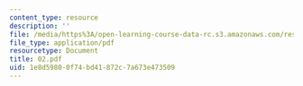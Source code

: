 ```yaml
---
content_type: resource
description: ''
file: /media/https%3A/open-learning-course-data-rc.s3.amazonaws.com/res-6-001-electromagnetic-fields-and-energy-spring-2008/1e8d59800f74bd41872c7a673e473509_02.pdf
file_type: application/pdf
resourcetype: Document
title: 02.pdf
uid: 1e8d5980-0f74-bd41-872c-7a673e473509
---
```

